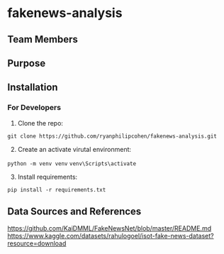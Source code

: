 # fakenews-analysis

## Team Members

## Purpose

## Installation

### For Developers

1. Clone the repo:

`git clone https://github.com/ryanphilipcohen/fakenews-analysis.git`

2. Create an activate virutal environment:

`python -m venv venv`
`venv\Scripts\activate`

3. Install requirements:

`pip install -r requirements.txt`

## Data Sources and References

https://github.com/KaiDMML/FakeNewsNet/blob/master/README.md
https://www.kaggle.com/datasets/rahulogoel/isot-fake-news-dataset?resource=download
